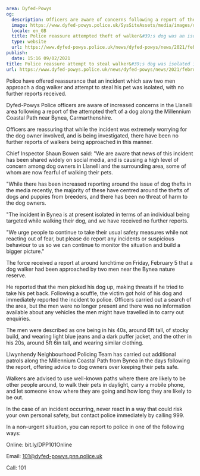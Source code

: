 ```yaml
area: Dyfed-Powys
og:
  description: Officers are aware of concerns following a report of the attempted theft of a dog
  image: https://www.dyfed-powys.police.uk/SysSiteAssets/media/images/dyfed-powys/news/stock-images-and-logos/bynea-patrol-soh-new.png?crop=(9,25,793,438)&amp;w=600&amp;h=300&amp;scale=both
  locale: en_GB
  title: Police reassure attempted theft of walker&#39;s dog was an isolated incident
  type: website
  url: https://www.dyfed-powys.police.uk/news/dyfed-powys/news/2021/february/police-reassure-attempted-theft-of-walkers-dog-was-isolated-incident/
publish:
  date: 15:16 09/02/2021
title: Police reassure attempt to steal walker&#39;s dog was isolated incident | Dyfed-Powys Police
url: https://www.dyfed-powys.police.uk/news/dyfed-powys/news/2021/february/police-reassure-attempted-theft-of-walkers-dog-was-isolated-incident/
```

Police have offered reassurance that an incident which saw two men approach a dog walker and attempt to steal his pet was isolated, with no further reports received.

Dyfed-Powys Police officers are aware of increased concerns in the Llanelli area following a report of the attempted theft of a dog along the Millennium Coastal Path near Bynea, Carmarthenshire.

Officers are reassuring that while the incident was extremely worrying for the dog owner involved, and is being investigated, there have been no further reports of walkers being approached in this manner.

Chief Inspector Shaun Bowen said: "We are aware that news of this incident has been shared widely on social media, and is causing a high level of concern among dog owners in Llanelli and the surrounding area, some of whom are now fearful of walking their pets.

"While there has been increased reporting around the issue of dog thefts in the media recently, the majority of these have centred around the thefts of dogs and puppies from breeders, and there has been no threat of harm to the dog owners.

"The incident in Bynea is at present isolated in terms of an individual being targeted while walking their dog, and we have received no further reports.

"We urge people to continue to take their usual safety measures while not reacting out of fear, but please do report any incidents or suspicious behaviour to us so we can continue to monitor the situation and build a bigger picture."

The force received a report at around lunchtime on Friday, February 5 that a dog walker had been approached by two men near the Bynea nature reserve.

He reported that the men picked his dog up, making threats if he tried to take his pet back. Following a scuffle, the victim got hold of his dog and immediately reported the incident to police. Officers carried out a search of the area, but the men were no longer present and there was no information available about any vehicles the men might have travelled in to carry out enquiries.

The men were described as one being in his 40s, around 6ft tall, of stocky build, and wearing light blue jeans and a dark puffer jacket, and the other in his 20s, around 5ft 6in tall, and wearing similar clothing.

Llwynhendy Neighbourhood Policing Team has carried out additional patrols along the Millennium Coastal Path from Bynea in the days following the report, offering advice to dog owners over keeping their pets safe.

Walkers are advised to use well-known paths where there are likely to be other people around, to walk their pets in daylight, carry a mobile phone, and let someone know where they are going and how long they are likely to be out.

In the case of an incident occurring, never react in a way that could risk your own personal safety, but contact police immediately by calling 999.

In a non-urgent situation, you can report to police in one of the following ways:

Online: bit.ly/DPP101Online

Email: 101@dyfed-powys.pnn.police.uk

Call: 101
